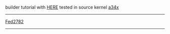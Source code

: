 builder tutorial with [HERE](https://github.com/Fede2782/android_kernel_samsung_a34x_old/wiki/How-to-build)
tested in source kernel [a34x](https://github.com/xnnnsets/android_kernel_samsung_a34x)
***
[Fed2782](https://github.com/Fede2782)
****
